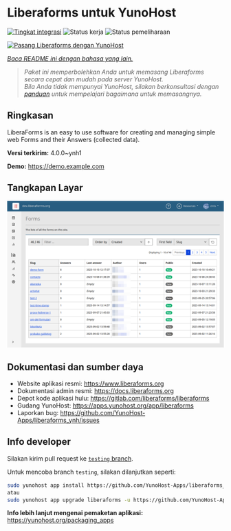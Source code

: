 <!--
N.B.: README ini dibuat secara otomatis oleh <https://github.com/YunoHost/apps/tree/master/tools/readme_generator>
Ini TIDAK boleh diedit dengan tangan.
-->

# Liberaforms untuk YunoHost

[![Tingkat integrasi](https://apps.yunohost.org/badge/integration/liberaforms)](https://ci-apps.yunohost.org/ci/apps/liberaforms/)
![Status kerja](https://apps.yunohost.org/badge/state/liberaforms)
![Status pemeliharaan](https://apps.yunohost.org/badge/maintained/liberaforms)

[![Pasang Liberaforms dengan YunoHost](https://install-app.yunohost.org/install-with-yunohost.svg)](https://install-app.yunohost.org/?app=liberaforms)

*[Baca README ini dengan bahasa yang lain.](./ALL_README.md)*

> *Paket ini memperbolehkan Anda untuk memasang Liberaforms secara cepat dan mudah pada server YunoHost.*  
> *Bila Anda tidak mempunyai YunoHost, silakan berkonsultasi dengan [panduan](https://yunohost.org/install) untuk mempelajari bagaimana untuk memasangnya.*

## Ringkasan

LiberaForms is an easy to use software for creating and managing simple web Forms and
their Answers (collected data).

**Versi terkirim:** 4.0.0~ynh1

**Demo:** <https://demo.example.com>

## Tangkapan Layar

![Tangkapan Layar pada Liberaforms](./doc/screenshots/screenshot.png)

## Dokumentasi dan sumber daya

- Website aplikasi resmi: <https://www.liberaforms.org>
- Dokumentasi admin resmi: <https://docs.liberaforms.org>
- Depot kode aplikasi hulu: <https://gitlab.com/liberaforms/liberaforms>
- Gudang YunoHost: <https://apps.yunohost.org/app/liberaforms>
- Laporkan bug: <https://github.com/YunoHost-Apps/liberaforms_ynh/issues>

## Info developer

Silakan kirim pull request ke [`testing` branch](https://github.com/YunoHost-Apps/liberaforms_ynh/tree/testing).

Untuk mencoba branch `testing`, silakan dilanjutkan seperti:

```bash
sudo yunohost app install https://github.com/YunoHost-Apps/liberaforms_ynh/tree/testing --debug
atau
sudo yunohost app upgrade liberaforms -u https://github.com/YunoHost-Apps/liberaforms_ynh/tree/testing --debug
```

**Info lebih lanjut mengenai pemaketan aplikasi:** <https://yunohost.org/packaging_apps>
